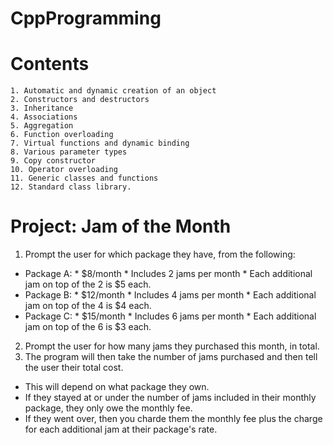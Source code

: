 # CppProgramming 

# Contents

    1. Automatic and dynamic creation of an object
    2. Constructors and destructors
    3. Inheritance
    4. Associations
    5. Aggregation
    6. Function overloading
    7. Virtual functions and dynamic binding
    8. Various parameter types
    9. Copy constructor
    10. Operator overloading 
    11. Generic classes and functions
    12. Standard class library.

# Project: Jam of the Month
   1. Prompt the user for which package they have, from the following:
   * Package A:
    * $8/month
    * Includes 2 jams per month
    * Each additional jam on top of the 2 is $5 each.
   * Package B:
    * $12/month
    * Includes 4 jams per month
    * Each additional jam on top of the 4 is $4 each.
   * Package C: 
    * $15/month
    * Includes 6 jams per month
    * Each additional jam on top of the 6 is $3 each.
   2. Prompt the user for how many jams they purchased this month, in total.
   3. The program will then take the number of jams purchased and then tell the user their total cost.
   * This will depend on what package they own.
   * If they stayed at or under the number of jams included in their monthly package, they only owe the monthly fee.
   * If they went over, then you charde them the monthly fee plus the charge for each additional jam at their package's rate.
